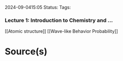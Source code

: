 2024-09-0415:05
Status: 
Tags: 
### Lecture 1: Introduction to Chemistry and ... 
[[Atomic structure]]
[[Wave-like Behavior Probability]]



# Source(s)
